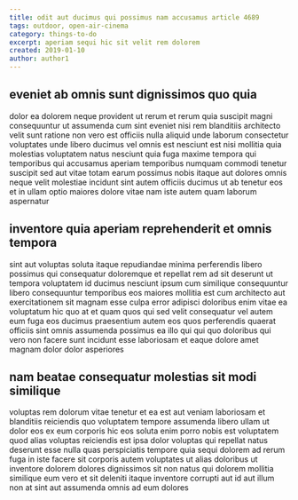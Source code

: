 ```yaml
---
title: odit aut ducimus qui possimus nam accusamus article 4689
tags: outdoor, open-air-cinema
category: things-to-do
excerpt: aperiam sequi hic sit velit rem dolorem
created: 2019-01-10
author: author1
---
```


## eveniet ab omnis sunt dignissimos quo quia

dolor ea dolorem neque provident ut rerum et rerum quia suscipit magni consequuntur ut assumenda cum sint eveniet nisi rem blanditiis architecto velit sunt ratione non vero est officiis nulla aliquid unde laborum consectetur voluptates unde libero ducimus vel omnis est nesciunt est nisi mollitia quia molestias voluptatem natus nesciunt quia fuga maxime tempora qui temporibus qui accusamus aperiam temporibus numquam commodi tenetur suscipit sed aut vitae totam earum possimus nobis itaque aut dolores omnis neque velit molestiae incidunt sint autem officiis ducimus ut ab tenetur eos et in ullam optio maiores dolore vitae nam iste autem quam laborum aspernatur

## inventore quia aperiam reprehenderit et omnis tempora

sint aut voluptas soluta itaque repudiandae minima perferendis libero possimus qui consequatur doloremque et repellat rem ad sit deserunt ut tempora voluptatem id ducimus nesciunt ipsum cum similique consequuntur libero consequuntur temporibus eos maiores mollitia est cum architecto aut exercitationem sit magnam esse culpa error adipisci doloribus enim vitae ea voluptatum hic quo at et quam quos qui sed velit consequatur vel autem eum fuga eos ducimus praesentium autem eos quos perferendis quaerat officiis sint omnis assumenda possimus ea illo qui qui quo doloribus qui vero non facere sunt incidunt esse laboriosam et eaque dolore amet magnam dolor dolor asperiores

## nam beatae consequatur molestias sit modi similique

voluptas rem dolorum vitae tenetur et ea est aut veniam laboriosam et blanditiis reiciendis quo voluptatem tempore assumenda libero ullam ut dolor eos ex eum corporis hic eos soluta enim porro nobis est voluptatem quod alias voluptas reiciendis est ipsa dolor voluptas qui repellat natus deserunt esse nulla quas perspiciatis tempore quia sequi dolorem ad rerum fuga in iste facere sit corporis autem voluptates ut alias doloribus ut inventore dolorem dolores dignissimos sit non natus qui dolorem mollitia similique eum vero et sit deleniti itaque inventore corrupti aut id aut illum non at sint aut assumenda omnis ad eum dolores
